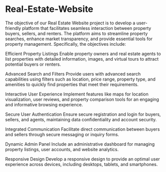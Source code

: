 # Real-Estate-Website
The objective of our Real Estate Website project is to develop a user-friendly platform that facilitates seamless interaction between property buyers, sellers, and renters. The platform aims to streamline property searches, enhance market transparency, and provide essential tools for property management. Specifically, the objectives include:

Efficient Property Listings
Enable property owners and real estate agents to list properties with detailed information, images, and virtual tours to attract potential buyers or renters.

Advanced Search and Filters
Provide users with advanced search capabilities using filters such as location, price range, property type, and amenities to quickly find properties that meet their requirements.

Interactive User Experience
Implement features like maps for location visualization, user reviews, and property comparison tools for an engaging and informative browsing experience.

Secure User Authentication
Ensure secure registration and login for buyers, sellers, and agents, maintaining data confidentiality and account security.

Integrated Communication
Facilitate direct communication between buyers and sellers through secure messaging or inquiry forms.

Dynamic Admin Panel
Include an administrative dashboard for managing property listings, user accounts, and website analytics.

Responsive Design
Develop a responsive design to provide an optimal user experience across devices, including desktops, tablets, and smartphones.
